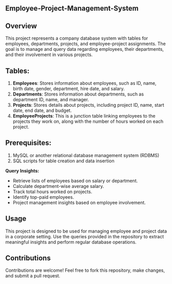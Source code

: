 ## Employee-Project-Management-System

## Overview
This project represents a company database system with tables for employees, departments, projects, and employee-project assignments. The goal is to manage and query data regarding employees, their departments, and their involvement in various projects.

## Tables:
1. **Employees**: Stores information about employees, such as ID, name, birth date, gender, department, hire date, and salary.
2. **Departments**: Stores information about departments, such as department ID, name, and manager.
3. **Projects**: Stores details about projects, including project ID, name, start date, end date, and budget.
4. **EmployeeProjects**: This is a junction table linking employees to the projects they work on, along with the number of hours worked on each project.

## Prerequisites:
1. MySQL or another relational database management system (RDBMS)
2. SQL scripts for table creation and data insertion

**Query Insights:** 
  - Retrieve lists of employees based on salary or department.
  - Calculate department-wise average salary.
  - Track total hours worked on projects.
  - Identify top-paid employees.
  - Project management insights based on employee involvement.

## Usage
This project is designed to be used for managing employee and project data in a corporate setting. Use the queries provided in the repository to extract meaningful insights and perform regular database operations.

## Contributions
Contributions are welcome! Feel free to fork this repository, make changes, and submit a pull request.
